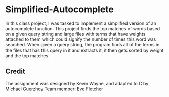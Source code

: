 # Simplified-Autocomplete
In this class project, I was tasked to implement a simplified version of an autocomplete function. This project finds the top matches of words based on a given query string and large files with terms that have weights attached to them which could signify the number of times this word was searched. When given a query string, the program finds all of the terms in the files that has this query in it and extracts it, it then gets sorted by weight and the top matches. 

## Credit
The assignment was designed by Kevin Wayne, and adapted to C by Michael Guerzhoy
Team member: Eve Fletcher
